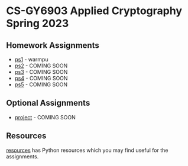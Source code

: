 # CS-GY6903 Applied Cryptography Spring 2023

## Homework Assignments

- [ps1](./ps1/) - warmpu
- [ps2](./ps2/) - COMING SOON
- [ps3](./ps3/) - COMING SOON
- [ps4](./ps4/) - COMING SOON
- [ps5](./ps5/) - COMING SOON


## Optional Assignments

- [project](./project/) - COMING SOON

## Resources

[resources](https://github.com/cs-gy6903/resources) has Python resources which
you may find useful for the assignments.
